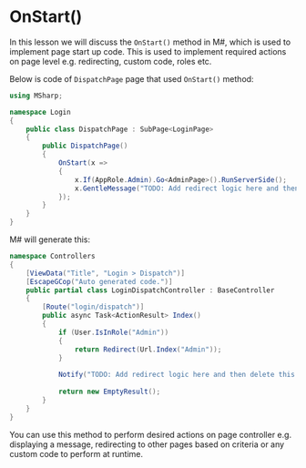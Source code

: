 # OnStart()

In this lesson we will discuss the `OnStart()` method in M#, which is used to implement page start up code. This is used to implement required actions on page level e.g. redirecting, custom code, roles etc.

Below is code of `DispatchPage` page that used `OnStart()` method:

```C#
using MSharp;

namespace Login
{
    public class DispatchPage : SubPage<LoginPage>
    {
        public DispatchPage()
        {
            OnStart(x =>
            {
                x.If(AppRole.Admin).Go<AdminPage>().RunServerSide();
                x.GentleMessage("TODO: Add redirect logic here and then delete this activity!");
            });
        }
    }
}
```

M# will generate this:

```C#
namespace Controllers
{
    [ViewData("Title", "Login > Dispatch")]
    [EscapeGCop("Auto generated code.")]
    public partial class LoginDispatchController : BaseController
    {
        [Route("login/dispatch")]
        public async Task<ActionResult> Index()
        {
            if (User.IsInRole("Admin"))
            {
                return Redirect(Url.Index("Admin"));
            }
            
            Notify("TODO: Add redirect logic here and then delete this activity!", obstruct: false);
            
            return new EmptyResult();
        }
    }
}
```

You can use this method to perform desired actions on page controller e.g. displaying a message, redirecting to other pages based on criteria or any custom code to perform at runtime.